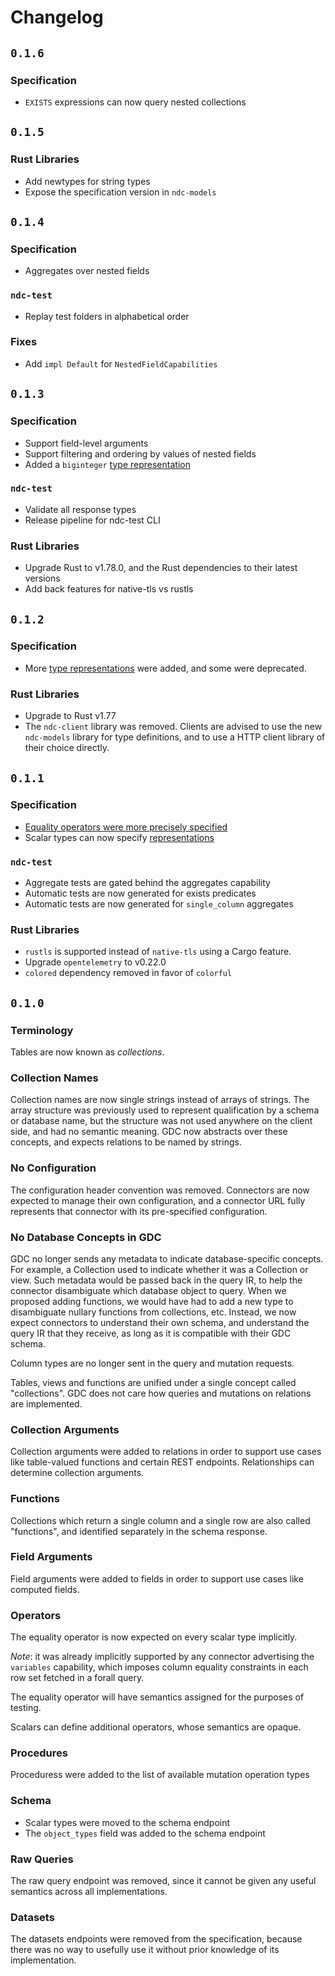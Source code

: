 # Changelog

## `0.1.6`

### Specification

- `EXISTS` expressions can now query nested collections

## `0.1.5`

### Rust Libraries

- Add newtypes for string types
- Expose the specification version in `ndc-models`

## `0.1.4`

### Specification

- Aggregates over nested fields

### `ndc-test`

- Replay test folders in alphabetical order

### Fixes

- Add `impl Default` for `NestedFieldCapabilities`

## `0.1.3`

### Specification

- Support field-level arguments
- Support filtering and ordering by values of nested fields
- Added a `biginteger` [type representation](./schema/scalar-types.md#type-representations)

### `ndc-test`

- Validate all response types
- Release pipeline for ndc-test CLI

### Rust Libraries

- Upgrade Rust to v1.78.0, and the Rust dependencies to their latest versions
- Add back features for native-tls vs rustls

## `0.1.2`

### Specification

- More [type representations](./schema/scalar-types.md#type-representations) were added, and some were deprecated.

### Rust Libraries

- Upgrade to Rust v1.77
- The `ndc-client` library was removed. Clients are advised to use the new `ndc-models` library for type definitions, and to use a HTTP client library of their choice directly.

## `0.1.1`

### Specification

- [Equality operators were more precisely specified](./schema/scalar-types.md#note-syntactic-equality)
- Scalar types can now specify [representations](./schema/scalar-types.md#type-representations)

### `ndc-test`

- Aggregate tests are gated behind the aggregates capability
- Automatic tests are now generated for exists predicates
- Automatic tests are now generated for `single_column` aggregates

### Rust Libraries

- `rustls` is supported instead of `native-tls` using a Cargo feature.
- Upgrade `opentelemetry` to v0.22.0
- `colored` dependency removed in favor of `colorful`

## `0.1.0`

### Terminology

Tables are now known as _collections_.

### Collection Names

Collection names are now single strings instead of arrays of strings. The array structure was previously used to represent qualification by a schema or database name, but the structure was not used anywhere on the client side, and had no semantic meaning. GDC now abstracts over these concepts, and expects relations to be named by strings.

### No Configuration

The configuration header convention was removed. Connectors are now expected to manage their own configuration, and a connector URL fully represents that connector with its pre-specified configuration.

### No Database Concepts in GDC

GDC no longer sends any metadata to indicate database-specific concepts. For example, a Collection used to indicate whether it was a Collection or view. Such metadata would be passed back in the query IR, to help the connector disambiguate which database object to query. When we proposed adding functions, we would have had to add a new type to disambiguate nullary functions from collections, etc. Instead, we now expect connectors to understand their own schema, and understand the query IR that they receive, as long as it is compatible with their GDC schema.

Column types are no longer sent in the query and mutation requests.

Tables, views and functions are unified under a single concept called "collections". GDC does not care how queries and mutations on relations are implemented.

### Collection Arguments

Collection arguments were added to relations in order to support use cases like table-valued functions and certain REST endpoints. Relationships can determine collection arguments.

### Functions

Collections which return a single column and a single row are also called "functions", and identified separately in the schema response.

### Field Arguments

Field arguments were added to fields in order to support use cases like computed fields.

### Operators

The equality operator is now expected on every scalar type implicitly. 

_Note_: it was already implicitly supported by any connector advertising the `variables` capability, which imposes column equality constraints in each row set fetched in a forall query.

The equality operator will have semantics assigned for the purposes of testing.

Scalars can define additional operators, whose semantics are opaque.

### Procedures

Proceduress were added to the list of available mutation operation types

### Schema

- Scalar types were moved to the schema endpoint
- The `object_types` field was added to the schema endpoint

### Raw Queries

The raw query endpoint was removed, since it cannot be given any useful semantics across all implementations.

### Datasets

The datasets endpoints were removed from the specification, because there was no way to usefully use it without prior knowledge of its implementation.
